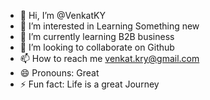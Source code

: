 - 👋 Hi, I’m @VenkatKY
- 👀 I’m interested in Learning Something new
- 🌱 I’m currently learning B2B business
- 💞️ I’m looking to collaborate on Github
- 📫 How to reach me venkat.kry@gmail.com
- 😄 Pronouns: Great
- ⚡ Fun fact: Life is a great Journey

<!---
VenkatKY/VenkatKY is a ✨ special ✨ repository because its `README.md` (this file) appears on your GitHub profile.
You can click the Preview link to take a look at your changes.
--->
